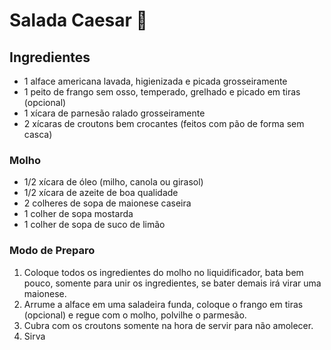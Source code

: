 # Salada Caesar 🥗

## Ingredientes

 - 1 alface americana lavada, higienizada e picada grosseiramente
 - 1 peito de frango sem osso, temperado, grelhado e picado em tiras (opcional)
 - 1 xícara de parnesão ralado grosseiramente
 - 2 xícaras de croutons bem crocantes (feitos com pão de forma sem casca)

 ### Molho

 - 1/2 xícara de óleo (milho, canola ou girasol)
 - 1/2 xícara de azeite de boa qualidade
 - 2 colheres de sopa de maionese caseira
 - 1 colher de sopa mostarda
 - 1 colher de sopa de suco de limão

### Modo de Preparo

1. Coloque todos os ingredientes do molho no liquidificador, bata bem pouco, somente para unir os ingredientes, se bater demais irá virar uma maionese.
2. Arrume a alface em uma saladeira funda, coloque o frango em tiras (opcional) e regue com o molho, polvilhe o parmesão.
3. Cubra com os croutons somente na hora de servir para não amolecer.
4. Sirva 
